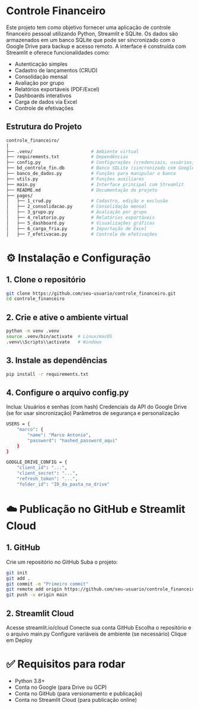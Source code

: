# Controle Financeiro

Este projeto tem como objetivo fornecer uma aplicação de controle financeiro pessoal utilizando Python, Streamlit e SQLite. Os dados são armazenados em um banco SQLite que pode ser sincronizado com o Google Drive para backup e acesso remoto. A interface é construída com Streamlit e oferece funcionalidades como:

- Autenticação simples
- Cadastro de lançamentos (CRUD)
- Consolidação mensal
- Avaliação por grupo
- Relatórios exportáveis (PDF/Excel)
- Dashboards interativos
- Carga de dados via Excel
- Controle de efetivações

## Estrutura do Projeto
```bash
controle_financeiro/
│
├── .venv/                      # Ambiente virtual
├── requirements.txt            # Dependências
├── config.py                   # Configurações (credenciais, usuários, etc)
├── bd_controle_fin.db          # Banco SQLite (sincronizado com Google Drive)
├── banco_de_dados.py           # Funções para manipular o banco
├── utils.py                    # Funções auxiliares
├── main.py                     # Interface principal com Streamlit
├── README.md                   # Documentação do projeto
├── pages/
│   ├── 1_crud.py               # Cadastro, edição e exclusão
│   ├── 2_consolidacao.py       # Consolidação mensal
│   ├── 3_grupo.py              # Avaliação por grupo
│   ├── 4_relatorio.py          # Relatórios exportáveis
│   ├── 5_dashboard.py          # Visualizações gráficas
│   ├── 6_carga_fria.py         # Importação de Excel
│   ├── 7_efetivacao.py         # Controle de efetivações
```

# ⚙️ Instalação e Configuração
## 1. Clone o repositório
```bash
git clone https://github.com/seu-usuario/controle_financeiro.git
cd controle_financeiro
```
## 2. Crie e ative o ambiente virtual
```bash
python -m venv .venv
source .venv/bin/activate  # Linux/macOS
.venv\\Scripts\\activate   # Windows
```
## 3. Instale as dependências
```bash
pip install -r requirements.txt
```
## 4. Configure o arquivo config.py
Inclua:
Usuários e senhas (com hash)
Credenciais da API do Google Drive (se for usar sincronização)
Parâmetros de segurança e personalização
```bash
USERS = {
    "marco": {
        "name": "Marco Antonio",
        "password": "hashed_password_aqui"
    }
}

GOOGLE_DRIVE_CONFIG = {
    "client_id": "...",
    "client_secret": "...",
    "refresh_token": "...",
    "folder_id": "ID_da_pasta_no_drive"
```

# ☁️ Publicação no GitHub e Streamlit Cloud
## 1. GitHub
Crie um repositório no GitHub
Suba o projeto:
```bash
git init
git add .
git commit -m "Primeiro commit"
git remote add origin https://github.com/seu-usuario/controle_financeiro.git
git push -u origin main
```

## 2. Streamlit Cloud
Acesse streamlit.io/cloud
Conecte sua conta GitHub
Escolha o repositório e o arquivo main.py
Configure variáveis de ambiente (se necessário)
Clique em Deploy

# ✅ Requisitos para rodar
* Python 3.8+
* Conta no Google (para Drive ou GCP)
* Conta no GitHub (para versionamento e publicação)
* Conta no Streamlit Cloud (para publicação online)